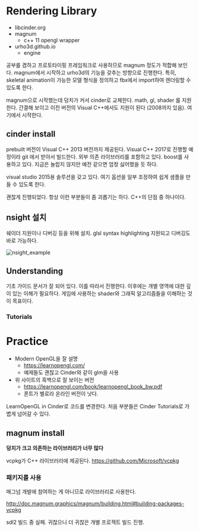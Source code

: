 
# Rendering Library 

- libcinder.org
- magnum 
  - c++ 11 opengl wrapper 
- urho3d.github.io
  - engine



공부를 겸하고 프로토타이핑 프레임워크로 사용하므로 magnum 정도가 적합해 보인다. magnum에서 시작하고 urho3d의 기능을 갖추는 방향으로 진행한다. 특히, skeletal animation이 가능한 모델 형식을 정의하고 fbx에서 import하여 렌더링할 수 있도록 한다. 

magnum으로 시작했는데 덩치가 커서 cinder로 교체한다. math, gl, shader 를 지원한다. 간결해 보이고 이전 버전의 Visual C++에서도 지원이 된다 (2008까지 있음). 여기에서 시작한다. 

## cinder install

prebuilt 버전이 Visual C++ 2013 버전까지 제공된다. Visual C++ 2017로 진행할 예정이라 git 에서 받아서 빌드한다.  외부 의존 라이브러리를 포함하고 있다. boost를 사용하고 있다. 지금은 놀랍지 않지만 예전 같으면 엄청 싫어했을 듯 하다. 

visual studio 2015용 솔루션을 갖고 있다. 여기 옵션을 일부 조정하여 쉽게 샘플을 만들 수 있도록 한다. 

괜찮게 진행되었다. 항상 이런 부분들이 좀 괴롭기는 하다. C++의 단점 중 하나이다. 



## nsight 설치 

쉐이더 지원이나 디버깅 등을 위해 설치. glsl syntax highlighting 지원되고 디버깅도 바로 가능하다. 

![nsight_example](D:\laxtools\article\algorithm\gfx\nsight_example.png)



## Understanding 

기초 가이드 문서가 잘 되어 있다. 이를 따라서 진행한다. 이후에는 개별 영역에 대한 깊이 있는 이해가 필요하다. 게임에 사용하는 shader와 그래픽 알고리즘들을 이해하는 것이 목표이다. 

### Tutorials







# Practice

- Modern OpenGL을 잘 설명
  - https://learnopengl.com/
  - 예제들도 괜찮고 Cinder와 같이 glm을 사용
- 위 사이트의 흑백으로 잘 보이는 버전
  - https://learnopengl.com/book/learnopengl_book_bw.pdf
  - 폰트가 별로라 온라인 버전이 낫다. 



LearnOpenGL in Cinder로 코드를 변경한다.  처음 부분들은 Cinder Tutorials로 가볍게 넘어갈 수 있다. 











## magnum install 

**덩치가 크고 의존하는 라이브러리가 너무 많다**



vcpkg가 C++ 라이브러리에 제공된다.  https://github.com/Microsoft/vcpkg

### 패키지를 사용 

매그넘 개발에 참여하는 게 아니므로 라이브러리로 사용한다. 

http://doc.magnum.graphics/magnum/building.html#building-packages-vcpkg

sdl2 빌드 중 실패. 귀찮으니 더 귀찮은 개별 프로젝트 빌드 진행. 







